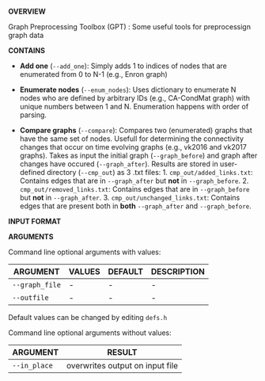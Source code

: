 __OVERVIEW__

Graph Preprocessing Toolbox (GPT) : Some useful tools for preprocessign graph data 

__CONTAINS__

- __Add one__ (`--add_one`): Simply adds 1 to indices of nodes that are enumerated from 0 to N-1 (e.g., Enron graph)

- __Enumerate nodes__ (`--enum_nodes`): Uses dictionary to enumerate N nodes who are defined by arbitrary
IDs (e.g., CA-CondMat graph) with unique numbers between 1 and N. Enumeration happens with order of parsing. 

- __Compare graphs__  (`--compare`): Compares two (enumerated) graphs that have the same set of nodes. Usefull for 
determining the connectivity changes that occur on time evolving graphs (e.g., vk2016 and vk2017 graphs). Takes as 
input the initial graph (`--graph_before`) and graph after changes have occured (`--graph_after`). Results are stored
in user-defined directory (`--cmp_out`) as 3 .txt files:
            1. `cmp_out/added_links.txt`: Contains edges that are in `--graph_after` but __not__ in `--graph_before`. 
            2. `cmp_out/removed_links.txt`: Contains edges that are in `--graph_before` but __not__ in `--graph_after`. 
            3. `cmp_out/unchanged_links.txt`: Contains edges that are present both in __both__ `--graph_after` and `--graph_before`. 



__INPUT FORMAT__



__ARGUMENTS__

Command line optional arguments with values:

ARGUMENT | VALUES | DEFAULT | DESCRIPTION
-------- | ------ | ------- | -----------
`--graph_file` | - |- | -
`--outfile` | - | - | -

Default values can be changed by editing `defs.h`

Command line optional arguments without values:

ARGUMENT | RESULT
-------- | ------
`--in_place` | overwrites output on input file
